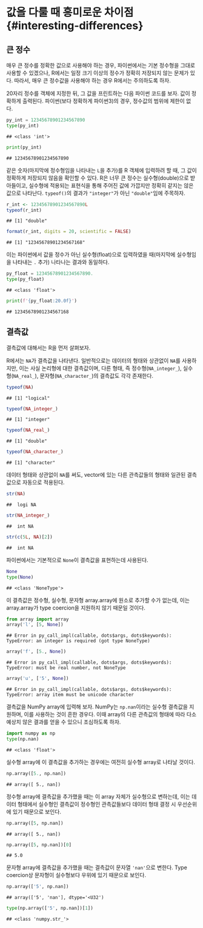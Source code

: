 # 값을 다룰 때 흥미로운 차이점 {#interesting-differences}

## 큰 정수

매우 큰 정수를 정확한 값으로 사용해야 하는 경우, 파이썬에서는 기본 정수형을 그대로 사용할 수 있겠으나, R에서는 일정 크기 이상의 정수가 정확히 저장되지 않는 문제가 있다. 따라서, 매우 큰 정수값을 사용해야 하는 경우 R에서는 주의하도록 하자.

20자리 정수를 객체에 지정한 뒤, 그 값을 프린트하는 다음 파이썬 코드를 보자. 값이 정확하게 출력된다. 파이썬(보다 정확하게 파이썬3)의 경우, 정수값의 범위에 제한이 없다.


```python
py_int = 12345678901234567890
type(py_int)
```

```
## <class 'int'>
```

```python
print(py_int)
```

```
## 12345678901234567890
```


같은 숫자(마지막에 정수형임을 나타내는 `L`을 추가)를 R 객체에 입력하려 할 때, 그 값이 정확하게 저장되지 않음을 확인할 수 있다. R은 너무 큰 정수는 실수형(double)으로 받아들이고, 실수형에 적용되는 표현식을 통해 주어진 값에 가깝지만 정확히 같지는 않은 값으로 나타난다. `typeof()`의 결과가 `"integer"`가 아닌 `"double"`임에 주목하자.


```r
r_int <- 12345678901234567890L
typeof(r_int)
```

```
## [1] "double"
```

```r
format(r_int, digits = 20, scientific = FALSE)
```

```
## [1] "12345678901234567168"
```


이는 파이썬에서 값을 정수가 아닌 실수형(float)으로 입력하였을 때(마지막에 실수형임을 나타내는 `.` 추가) 나타나는 결과와 동일하다.


```python
py_float = 12345678901234567890.
type(py_float)
```

```
## <class 'float'>
```

```python
print(f'{py_float:20.0f}')
```

```
## 12345678901234567168
```


## 결측값

결측값에 대해서는 R을 먼저 살펴보자.

R에서는 `NA`가 결측값을 나타낸다. 일반적으로는 데이터의 형태와 상관없이 `NA`를 사용하지만, 이는 사실 논리형에 대한 결측값이며, 다른 형태, 즉 정수형(`NA_integer_`), 실수형(`NA_real_`), 문자형(`NA_character_`)의 결측값도 각각 존재한다.


```r
typeof(NA)
```

```
## [1] "logical"
```

```r
typeof(NA_integer_)
```

```
## [1] "integer"
```

```r
typeof(NA_real_)
```

```
## [1] "double"
```

```r
typeof(NA_character_)
```

```
## [1] "character"
```

데이터 형태와 상관없이 `NA`를 써도, vector에 있는 다른 관측값들의 형태와 일관된 결측값으로 자동으로 적용된다.


```r
str(NA)
```

```
##  logi NA
```

```r
str(NA_integer_)
```

```
##  int NA
```

```r
str(c(5L, NA)[2])
```

```
##  int NA
```


파이썬에서는 기본적으로 `None`이 결측값을 표현하는데 사용된다.


```python
None
type(None)
```

```
## <class 'NoneType'>
```

이 결측값은 정수형, 실수형, 문자형 array.array에 원소로 추가할 수가 없는데, 이는 array.array가 type coercion을 지원하지 않기 때문일 것이다.


```python
from array import array
array('l', [5, None])
```

```
## Error in py_call_impl(callable, dots$args, dots$keywords): TypeError: an integer is required (got type NoneType)
```

```python
array('f', [5., None])
```

```
## Error in py_call_impl(callable, dots$args, dots$keywords): TypeError: must be real number, not NoneType
```

```python
array('u', ['5', None])
```

```
## Error in py_call_impl(callable, dots$args, dots$keywords): TypeError: array item must be unicode character
```

결측값을 NumPy array에 입력해 보자. NumPy는 `np.nan`이라는 실수형 결측값을 지원하며, 이를 사용하는 것이 흔한 경우다. 이때 array의 다른 관측값의 형태에 따라 다소 예상치 않은 결과를 얻을 수 있으니 조심하도록 하자.


```python
import numpy as np
type(np.nan)
```

```
## <class 'float'>
```

실수형 array에 이 결측값을 추가하는 경우에는 여전히 실수형 array로 나타날 것이다.


```python
np.array([5., np.nan])
```

```
## array([ 5., nan])
```

정수형 array에 결측값을 추가했을 때는 이 array 자체가 실수형으로 변하는데, 이는 데이터 형태에서 실수형인 결측값이 정수형인 관측값들보다 데이터 형태 결정 시 우선순위에 있기 때문으로 보인다.


```python
np.array([5, np.nan])
```

```
## array([ 5., nan])
```

```python
np.array([5, np.nan])[0]
```

```
## 5.0
```


문자형 array에 결측값을 추가했을 때는 결측값이 문자열 `'nan'`으로 변한다. Type coercion상 문자형이 실수형보다 우위에 있기 때문으로 보인다.


```python
np.array(['5', np.nan])
```

```
## array(['5', 'nan'], dtype='<U32')
```

```python
type(np.array(['5', np.nan])[1])
```

```
## <class 'numpy.str_'>
```





